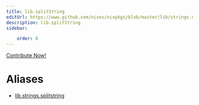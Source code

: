 ```yaml
---
title: lib.splitString
editUrl: https://www.github.com/nixos/nixpkgs/blob/master/lib/strings.nix#L872C17
description: lib.splitString
sidebar:

    order: 8
---
```


<a href="https://www.github.com/nixos/nixpkgs/blob/master/lib/strings.nix#L872C17">Contribute Now!</a>


# Aliases

- [lib.strings.splitstring](/nix-doc-comments/reference/lib/strings/lib-strings-splitstring)


